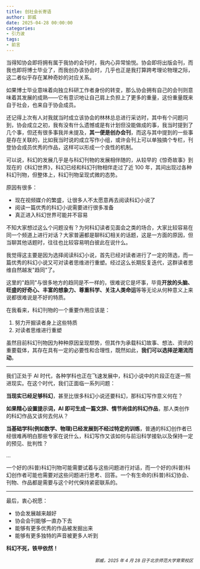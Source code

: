 ```yaml
---
title: 创社会长寄语
author: 郭威
date: 2025-04-28 00:00:00
categories: 
- 引力波
tags: 
- 前言
---
```


当得知协会即将拥有属于我协的会刊时，我内心异常愉悦。协会即将出版会刊，而我也即将博士毕业了，而我创办该协会时，几乎也正是我打算跨考理论物理之际，这二者似乎存在某种奇妙的对应关系。

如果博士毕业意味着向独立科研工作者身份的转变，那么协会拥有自己的会刊则意味着其发展的成熟——它有意识地让自己肩上负担上了更多的重量，这份重量既来自于社会，也来自于协会成员。

还记得上次有人对我就当时成立该协会的林林总总进行采访时，其中有个问题问到，协会成立之初，我有没有什么遗憾或是有计划但没能做成的事，我当时提到了几个事，但还有很多事我并未提及，**其一便是创办会刊**，而这与其中提到的一些事是存在关联的，比如我当时说的成立写作小组，或许会刊上可以单独搞个专栏，刊登协会成员优秀的作品，这样可以形成一个良性的机制。

可以说，科幻的发展几乎是与科幻刊物的发展相伴随的，从较早的《惊奇故事》到现在的《科幻世界》，科幻已经和科幻刊物相伴走过了近 100 年，其间出现过各种科幻刊物，但整体上，科幻刊物呈现式微的态势。

原因有很多：
- 现在视频媒介的繁盛，让很多人不太愿意再去阅读科幻小说了
- 阅读一篇优秀的科幻小说需要进行很多准备
- 真正进入科幻世界可能并不容易

不知大家想过这么个问题没有？为何科幻读者见面会之类的场合，大家比较容易在同一个频道上进行对话？大家普遍都是聊科幻相关的话题，这是一方面的原因，但当聊其他话题时，往往也比较容易明白彼此在说什么。 

我觉得这主要是因为选择阅读科幻小说，首先已经对读者进行了一定的筛选，而一篇优秀的科幻小说又可对读者思维进行重塑。经过这么长期反复迭代，这群读者思维自然越发"趋同"了。

这里的"趋同"与很多地方的趋同是不一样的，很难说它是坏事，毕竟**开放的头脑、旺盛的好奇心、丰富的想象力、尊重科学、关注人类命运**等等无论从何种意义上来说都很难说是不好的特质。

在我看来，科幻刊物的一个重要作用应该是：
1. 努力开掘读者身上这些特质
2. 对读者思维进行重塑

虽然目前科幻刊物因为种种原因呈现颓势，但其作为承载科幻故事、想法、资讯的重要载体，其存在具有一定的必要性和合理性，既然如此，**我们可以选择逆潮流而动**。

---

我们正处于 AI 时代，各种学科也正在飞速发展中，科幻小说中的片段正在逐一照进现实。在这个时代，我们正面临一系列问题：

**当现实已经足够科幻**，甚至比很多科幻小说还要科幻，那科幻写作意义何在？

**如果精心设置提示词，AI 即可生成一篇文辞、情节尚佳的科幻作品**，那人类创作的科幻作品又该何去何从？

**当基础学科(例如数学、物理)已经发展到不经过特定的训练**，普通的科幻创作者已经很难再明白那些专家在说什么，科幻写作又该如何与前沿科学接轨以及保持一定的预见、批判性？

...

一个好的(科普)科幻刊物可能需要试着与这些问题进行对话，而一个好的(科普)科幻创作者可能也需要对这些问题进行思考、回答。一个有生命的(科普)科幻协会、刊物、作品都是需要与这个时代保持紧密联系的。

---

最后，衷心祝愿：
- 协会发展越来越好
- 协会会刊能够一直办下去
- 能够有更多优秀的作品被发掘出来
- 能够有更多独特的声音被更多人听到

**科幻不死，铁甲依然！**

<p align="right"><small><em>郭威，2025 年 4 月 28 日于北京师范大学育荣校区</em></small></p>